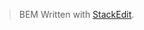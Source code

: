

> BEM
> Written with [StackEdit](https://stackedit.io/).
<!--stackedit_data:
eyJoaXN0b3J5IjpbMzAyMTY2MTEyXX0=
-->